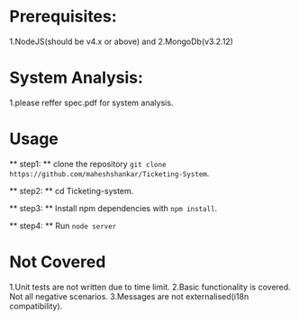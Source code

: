 # Prerequisites:
 
  1.NodeJS(should be v4.x or above) and 
  2.MongoDb(v3.2.12)

# System Analysis: 
 
  1.please reffer spec.pdf for system analysis.

# Usage
 
 ** step1: ** clone the repository `git clone https://github.com/maheshshankar/Ticketing-System`.

 ** step2: ** cd Ticketing-system.

 ** step3: ** Install npm dependencies with `npm install`.
 
 ** step4: ** Run `node server`

# Not Covered

  1.Unit tests are not written due to time limit.
  2.Basic functionality is covered. Not all negative scenarios.
  3.Messages are not externalised(i18n compatibility).

